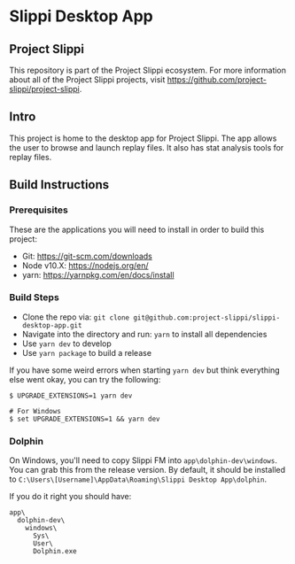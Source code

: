 # Slippi Desktop App
## Project Slippi
This repository is part of the Project Slippi ecosystem. For more information about all of the Project Slippi projects, visit https://github.com/project-slippi/project-slippi.

## Intro
This project is home to the desktop app for Project Slippi. The app allows the user to browse and launch replay files. It also has stat analysis tools for replay files.

## Build Instructions
### Prerequisites
These are the applications you will need to install in order to build this project:
- Git: https://git-scm.com/downloads
- Node v10.X: https://nodejs.org/en/
- yarn: https://yarnpkg.com/en/docs/install

### Build Steps
- Clone the repo via: `git clone git@github.com:project-slippi/slippi-desktop-app.git`
- Navigate into the directory and run: `yarn` to install all dependencies
- Use `yarn dev` to develop
- Use `yarn package` to build a release

If you have some weird errors when starting `yarn dev` but think everything else went okay, you can try the following:
```
$ UPGRADE_EXTENSIONS=1 yarn dev

# For Windows
$ set UPGRADE_EXTENSIONS=1 && yarn dev
```

### Dolphin
On Windows, you'll need to copy Slippi FM into `app\dolphin-dev\windows`.
You can grab this from the release version.
By default, it should be installed to `C:\Users\[Username]\AppData\Roaming\Slippi Desktop App\dolphin`.

If you do it right you should have:
```
app\
  dolphin-dev\
    windows\
      Sys\
      User\
      Dolphin.exe
```

